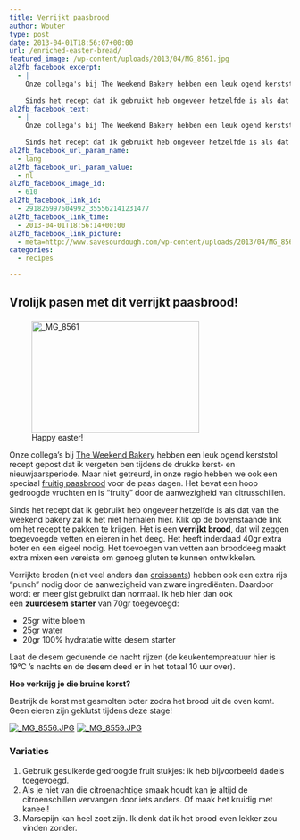 ```yaml
---
title: Verrijkt paasbrood
author: Wouter
type: post
date: 2013-04-01T18:56:07+00:00
url: /enriched-easter-bread/
featured_image: /wp-content/uploads/2013/04/MG_8561.jpg
al2fb_facebook_excerpt:
  - |
    Onze collega's bij The Weekend Bakery hebben een leuk ogend kerststol recept gepost dat ik vergeten ben tijdens de drukke kerst- en nieuwjaarsperiode. Maar niet getreurd, in onze regio hebben we ook een speciaal fruitig paasbrood voor de paas dagen. Het bevat een hoop gedroogde vruchten en is "fruity" door de aanwezigheid van citrusschillen.
    
    Sinds het recept dat ik gebruikt heb ongeveer hetzelfde is als dat van the weekend bakery zal ik het niet herhalen hier. Klik op de bovenstaande link om het recept te pakken te krijgen. Het is een verrijkt brood, dat wil zeggen toegevoegde vetten en eieren in het deeg. Het heeft inderdaad 40gr extra boter en een eigeel nodig. Het toevoegen van vetten aan brooddeeg maakt extra mixen een vereiste om genoeg gluten te kunnen ontwikkelen.
al2fb_facebook_text:
  - |
    Onze collega's bij The Weekend Bakery hebben een leuk ogend kerststol recept gepost dat ik vergeten ben tijdens de drukke kerst- en nieuwjaarsperiode. Maar niet getreurd, in onze regio hebben we ook een speciaal fruitig paasbrood voor de paas dagen. Het bevat een hoop gedroogde vruchten en is "fruity" door de aanwezigheid van citrusschillen.
    
    Sinds het recept dat ik gebruikt heb ongeveer hetzelfde is als dat van the weekend bakery zal ik het niet herhalen hier. Klik op de bovenstaande link om het recept te pakken te krijgen. Het is een verrijkt brood, dat wil zeggen toegevoegde vetten en eieren in het deeg. Het heeft inderdaad 40gr extra boter en een eigeel nodig. Het toevoegen van vetten aan brooddeeg maakt extra mixen een vereiste om genoeg gluten te kunnen ontwikkelen.
al2fb_facebook_url_param_name:
  - lang
al2fb_facebook_url_param_value:
  - nl
al2fb_facebook_image_id:
  - 610
al2fb_facebook_link_id:
  - 291826997604992_355562141231477
al2fb_facebook_link_time:
  - 2013-04-01T18:56:14+00:00
al2fb_facebook_link_picture:
  - meta=http://www.savesourdough.com/wp-content/uploads/2013/04/MG_8561-300x200.jpg
categories:
  - recipes

---
```

## Vrolijk pasen met dit verrijkt paasbrood!<figure id="attachment_610" style="width: 300px" class="wp-caption aligncenter">


<figure id="attachment_610" style="width: 300px" class="wp-caption aligncenter"><a href="https://redzuurdesem.be/wp-content/uploads/2013/04/MG_8561.jpg"><img class="size-medium wp-image-610" alt="_MG_8561" src="https://redzuurdesem.be/wp-content/uploads/2013/04/MG_8561-300x200.jpg" width="300" height="200" srcset="https://redzuurdesem.be/wp-content/uploads/2013/04/MG_8561-300x200.jpg 300w, https://redzuurdesem.be/wp-content/uploads/2013/04/MG_8561-700x466.jpg 700w, https://redzuurdesem.be/wp-content/uploads/2013/04/MG_8561.jpg 1024w" sizes="(max-width: 300px) 100vw, 300px" /></a><figcaption class="wp-caption-text">Happy easter!</figcaption></figure>

Onze collega&#8217;s bij [The Weekend Bakery][2] hebben een leuk ogend kerststol recept gepost dat ik vergeten ben tijdens de drukke kerst- en nieuwjaarsperiode. Maar niet getreurd, in onze regio hebben we ook een speciaal [fruitig paasbrood][3] voor de paas dagen. Het bevat een hoop gedroogde vruchten en is &#8220;fruity&#8221; door de aanwezigheid van citrusschillen.

Sinds het recept dat ik gebruikt heb ongeveer hetzelfde is als dat van the weekend bakery zal ik het niet herhalen hier. Klik op de bovenstaande link om het recept te pakken te krijgen. Het is een **verrijkt brood**, dat wil zeggen toegevoegde vetten en eieren in het deeg. Het heeft inderdaad 40gr extra boter en een eigeel nodig. Het toevoegen van vetten aan brooddeeg maakt extra mixen een vereiste om genoeg gluten te kunnen ontwikkelen.

Verrijkte broden (niet veel anders dan [croissants][4]) hebben ook een extra rijs &#8220;punch&#8221; nodig door de aanwezigheid van zware ingrediënten. Daardoor wordt er meer gist gebruikt dan normaal. Ik heb hier dan ook een **zuurdesem starter** van 70gr toegevoegd:

  * <span style="line-height: 15px;">25gr witte bloem</span>
  * 25gr water
  * 20gr 100% hydratatie witte desem starter

Laat de desem gedurende de nacht rijzen (de keukentempreatuur hier is 19°C &#8217;s nachts en de desem deed er in het totaal 10 uur over).

**Hoe verkrijg je die bruine korst?**
  
Bestrijk de korst met gesmolten boter zodra het brood uit de oven komt. Geen eieren zijn geklutst tijdens deze stage!


<p><a href="http://lh4.ggpht.com/-MZ9MqqnWZY4/UVnQ4nusNfI/AAAAAAAAGzE/k4-C7LuUwVE/s1024/_MG_8556.JPG" link="https://picasaweb.google.com/108809100421188137955/Savesourdough#5861946061155481074" title="" ><img src="http://lh4.ggpht.com/-MZ9MqqnWZY4/UVnQ4nusNfI/AAAAAAAAGzE/k4-C7LuUwVE/w400-o/_MG_8556.JPG" alt="_MG_8556.JPG" title="" class="alignleft pe2-photo"  /></a> <a href="http://lh6.ggpht.com/-M9WippI_wpU/UVnQ5cRHZcI/AAAAAAAAGzM/hf7IuAqWHnM/s1024/_MG_8559.JPG" link="https://picasaweb.google.com/108809100421188137955/Savesourdough#5861946075258512834" title="" ><img src="http://lh6.ggpht.com/-M9WippI_wpU/UVnQ5cRHZcI/AAAAAAAAGzM/hf7IuAqWHnM/w400-o/_MG_8559.JPG" alt="_MG_8559.JPG" title="" class="alignleft pe2-photo"  /></a></p>
  
<h3>
    Variaties
  </h3>
  
  <ol>
    <li>
      <span style="line-height: 15px;">Gebruik gesuikerde gedroogde fruit stukjes: ik heb bijvoorbeeld dadels toegevoegd.</span>
    </li>
    <li>
      Als je niet van die citroenachtige smaak houdt kan je altijd de citroenschillen vervangen door iets anders. Of maak het kruidig met kaneel!
    </li>
    <li>
      Marsepijn kan heel zoet zijn. Ik denk dat ik het brood even lekker zou vinden zonder.
    </li>
  </ol>
  
  <p class="clear">

 [1]: https://redzuurdesem.be/wp-content/uploads/2013/04/MG_8561.jpg
 [2]: http://www.weekendbakery.com/posts/our-perfect-christmas-stollen/
 [3]: http://dutchfood.about.com/od/breadspastriescookies/r/EasterLoaf.htm
 [4]: https://redzuurdesem.be/sourdough-croissants/ "Sourdough Croissants"